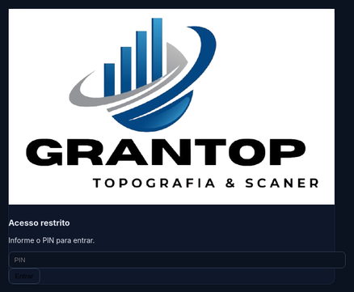 <!DOCTYPE html>
<html lang="pt-BR">
<head>
  <meta charset="utf-8" />
  <meta name="viewport" content="width=device-width, initial-scale=1" />
  <title>GRANTOP • Finanças V2.1</title>
  <link rel="icon" href="logo.png" />
  <script src="https://cdn.tailwindcss.com"></script>

  <!-- CONFIG: ajuste aqui se trocar Web App/Token/Planilha/PIN -->
  <script>
    window.GRANTOP_CFG = {
      API_URL: "https://script.google.com/macros/s/AKfycbxafgl58OWufH04mqeI4k-M2JI5BcXWmyvCjnpoRZsvdgM1n6r247gg4Aq_bKyoPzmb/exec",
      TOKEN  : "2400",
      SS_ID  : "",      // opcional: id da planilha para link "Abrir planilha"
      UI_PIN : "2400"   // PIN simples no HTML
    };
  </script>

  <style>
    :root { --bg:#0b1220; --panel:#0f172a; --border:#334155; --txt:#e2e8f0; }
    body { background:var(--bg); color:var(--txt); }
    .card{ border:1px solid #33415566; border-radius:12px; background:var(--panel); box-shadow:0 1px 2px rgba(0,0,0,.25) }
    .btn{ display:inline-flex; align-items:center; gap:.5rem; border:1px solid var(--border); border-radius:8px; padding:.45rem .75rem; background:var(--panel) }
    .btn:hover{ background:#0b1220 }
    .tab{ border:1px solid var(--border); border-radius:9999px; padding:.4rem .8rem; }
    .tab.active{ outline:2px solid #60a5fa; }
    input, select{ background:#0b1220; border:1px solid var(--border); border-radius:8px; padding:.5rem .65rem; width:100% }
    table { border-collapse: collapse; width:100% }
    th, td { border:1px solid var(--border); padding:.45rem .5rem; font-size:.9rem }
    thead { background:#0b1220 }
    .pill{ border:1px solid var(--border); padding:.2rem .5rem; border-radius:999px; font-size:.75rem }
    a.link { color:#93c5fd; text-decoration: underline; }
    .badge{ padding:.15rem .5rem; border-radius:999px; font-size:.75rem; border:1px solid transparent }
    .badge-red{ background:#7f1d1d; border-color:#ef4444; color:#fecaca }
    .badge-green{ background:#064e3b; border-color:#34d399; color:#d1fae5 }
    .kcard .big{ font-size:1.1rem; font-weight:700 }
  </style>
</head>
<body>
  <!-- PIN GATE -->
  <div id="pinGate" style="position:fixed;inset:0;background:#0b1220;display:flex;align-items:center;justify-content:center;z-index:50;">
    <div class="card p-6 w-[92%] max-w-sm text-center">
      <img src="logo.png" alt="GRANTOP" class="mx-auto mb-4 h-10 opacity-80" />
      <h3 class="font-semibold mb-2">Acesso restrito</h3>
      <p class="text-sm opacity-70 mb-4">Informe o PIN para entrar.</p>
      <input id="pinInput" type="password" placeholder="PIN" class="mb-3" />
      <div class="text-xs text-rose-300 h-4 mb-2" id="pinErr"></div>
      <button id="pinOk" class="btn w-full justify-center">Entrar</button>
    </div>
  </div>

  <!-- HEADER -->
  <header class="p-4 md:p-6 bg-[#0f172a] shadow flex items-center justify-between border-b border-slate-700">
    <div class="flex items-center gap-3">
      <img src="logo.png" alt="GRANTOP" class="h-8 w-auto" />
      <h1 class="text-lg md:text-xl font-bold">GRANTOP • Finanças</h1>
      <span id="conn" class="text-xs text-slate-300">Conectando…</span>
    </div>

    <div class="flex items-center gap-3">
      <div class="flex items-center gap-2 text-sm">
        <label for="mesVigente" class="opacity-80">Mês vigente</label>
        <input id="mesVigente" type="month" class="border rounded px-2 py-1" />
        <button id="btnMesSalvar" class="btn">Aplicar</button>
      </div>
      <button id="btnResumo" class="btn">Gerar Resumo (planilha)</button>
      <a id="btnReload" href="#" class="text-sm link">Recarregar</a>
      <a target="_blank" class="text-sm link" id="linkPlanilha">Abrir planilha</a>
      <a href="#" id="btnLogout" class="text-sm link">Sair (PIN)</a>
    </div>
  </header>

  <!-- INDICADORES -->
  <section class="p-4 grid grid-cols-1 md:grid-cols-6 gap-3">
    <div class="kcard card p-3 md:col-span-1">
      <div class="text-sm opacity-70">Créditos (Total)</div>
      <div class="big" id="kCredTot">R$ 0,00</div>
    </div>
    <div class="kcard card p-3 md:col-span-1">
      <div class="text-sm opacity-70">Folha (Total)</div>
      <div class="big" id="kFolhaTot">R$ 0,00</div>
    </div>
    <div class="kcard card p-3 md:col-span-1">
      <div class="text-sm opacity-70">Fixas Pendentes</div>
      <div class="big" id="kFixPend">R$ 0,00</div>
    </div>
    <div class="kcard card p-3 md:col-span-1">
      <div class="text-sm opacity-70">Saldo Previsto</div>
      <div class="big" id="kSaldoPrevTop">R$ 0,00</div>
    </div>
    <div class="kcard card p-3 md:col-span-1">
      <div class="text-sm opacity-70">Valor a Receber</div>
      <div class="big" id="kAReceber">R$ 0,00</div>
    </div>
    <div class="kcard card p-3 md:col-span-1">
      <div class="text-sm opacity-70">Valor Recebido</div>
      <div class="big" id="kRecebido">R$ 0,00</div>
    </div>
  </section>

  <!-- NAV -->
  <nav class="px-4 flex gap-2 flex-wrap">
    <button class="tab active" data-tab="func">Funcionários</button>
    <button class="tab" data-tab="creditos">Créditos</button>
    <button class="tab" data-tab="fixas">Contas Fixas</button>
    <button class="tab" data-tab="contas">Contas da Empresa</button>
    <button class="tab" data-tab="impParc">Impostos Parcelados</button>
    <button class="tab" data-tab="impMes">Imposto do Mês</button>
    <button class="tab" data-tab="clientes">Clientes</button>
    <button class="tab" data-tab="resumo">Resumo</button>
  </nav>

  <main class="p-4 space-y-6">
    <!-- ALERTA -->
    <div id="err" class="hidden card p-3 border border-rose-600 text-rose-300"></div>

    <!-- FUNCIONÁRIOS -->
    <section id="tab-func" class="card p-4">
      <h2 class="font-semibold mb-3">Funcionários</h2>

      <form id="formFunc" class="grid md:grid-cols-6 gap-3 items-end">
        <div class="md:col-span-2"><label class="block text-sm mb-1">Funcionário</label><input id="fnNome" required /></div>
        <div><label class="block text-sm mb-1">Salário (R$)</label><input id="fnSal" inputmode="decimal" /></div>
        <div><label class="block text-sm mb-1">% Adicional</label><input id="fnAdic" inputmode="decimal" value="0" /></div>
        <div><label class="block text-sm mb-1">Diárias (qtd)</label><input id="fnDiaQtd" inputmode="numeric" value="0" /></div>
        <div><label class="block text-sm mb-1">Valor da diária (R$)</label><input id="fnDiaVal" inputmode="decimal" value="0,00" /></div>
        <div><label class="block text-sm mb-1">VT (R$)</label><input id="fnVT" inputmode="decimal" /></div>
        <div><label class="block text-sm mb-1">VR (R$)</label><input id="fnVR" inputmode="decimal" /></div>
        <div><label class="block text-sm mb-1">Descontos (R$)</label><input id="fnDesc" inputmode="decimal" value="0,00" /></div>
        <div class="md:col-span-2">
          <div class="text-sm mb-1">Total (prévia)</div>
          <div id="fnTotalPrev" class="text-xl font-semibold">R$ 0,00</div>
          <div class="text-xs opacity-70">Total = Salário + (Salário × %Adic) + (Diárias × Valor) − Descontos + VT + VR</div>
        </div>
        <div class="md:col-span-6 flex gap-2"><button class="btn" type="submit">Salvar</button><button class="btn" type="button" id="fnClear">Limpar</button></div>
        <input type="hidden" id="fnId" />
      </form>

      <div class="mt-6 overflow-x-auto">
        <table>
          <thead><tr><th>ID</th><th>Funcionário</th><th>Salário (ajustado)</th><th>VT</th><th>VR</th><th>Total</th><th>Atualizado</th><th>Ações</th></tr></thead>
          <tbody id="tbodyFunc"></tbody>
        </table>
        <div id="fnEmpty" class="text-xs text-slate-400 mt-2 hidden">Sem funcionários.</div>
      </div>
    </section>

    <!-- CRÉDITOS -->
    <section id="tab-creditos" class="card p-4 hidden">
      <h2 class="font-semibold mb-3">Créditos (Faturamento)</h2>

      <form id="formCred" class="grid md:grid-cols-6 gap-3 items-end">
        <div><label class="block text-sm mb-1">Data</label><input id="crData" type="date" required /></div>
        <div class="md:col-span-2"><label class="block text-sm mb-1">Cliente</label><input id="crCliente" required /></div>
        <div class="md:col-span-3"><label class="block text-sm mb-1">Serviço / Local executado</label><input id="crServico" required /></div>
        <div><label class="block text-sm mb-1">Valor (R$)</label><input id="crValor" inputmode="decimal" required /></div>
        <div><label class="block text-sm mb-1">NF (opcional)</label><input id="crNF" /></div>
        <div class="md:col-span-2"><label class="block text-sm mb-1">Link do boleto (opcional)</label><input id="crBoleto" placeholder="https://..." /></div>
        <div><label class="block text-sm mb-1">Venc. do boleto</label><input id="crVenc" type="date" /></div>
        <div><label class="block text-sm mb-1">Pago?</label><select id="crPago"><option>Não</option><option>Sim</option></select></div>
        <div class="md:col-span-2"><label class="block text-sm mb-1">Observações</label><input id="crObs" /></div>
        <div class="md:col-span-6 flex gap-2"><button class="btn" type="submit">Salvar</button><button class="btn" type="button" id="crClear">Limpar</button></div>
        <input type="hidden" id="crId" />
      </form>

      <div class="mt-6 overflow-x-auto">
        <table>
          <thead>
            <tr><th>Data</th><th>Cliente</th><th>Serviço/Local</th><th>Valor</th><th>NF</th><th>Venc.</th><th>Pago?</th><th>Obs</th><th>Ações</th></tr>
          </thead>
          <tbody id="tbodyCred"></tbody>
        </table>
        <div id="crEmpty" class="text-xs text-slate-400 mt-2 hidden">Sem créditos lançados.</div>
      </div>
    </section>

    <!-- FIXAS -->
    <section id="tab-fixas" class="card p-4 hidden">
      <div class="flex items-center justify-between mb-3">
        <h2 class="font-semibold">Contas Fixas</h2>
        <div class="flex gap-2 items-center">
          <select id="filtroCat" class="pill"><option value="">Categoria: todas</option></select>
          <select id="filtroStatus" class="pill"><option value="">Status: todos</option><option>Pendente</option><option>Pago</option></select>
        </div>
      </div>

      <form id="formFixa" class="grid md:grid-cols-7 gap-3 items-end">
        <div class="md:col-span-2"><label class="block text-sm mb-1">Descrição</label><input id="cxDesc" required /></div>
        <div><label class="block text-sm mb-1">Categoria</label><input id="cxCat" /></div>
        <div><label class="block text-sm mb-1">Vencimento</label><input id="cxVenc" type="date" required /></div>
        <div><label class="block text-sm mb-1">Valor (R$)</label><input id="cxValor" inputmode="decimal" /></div>
        <div><label class="block text-sm mb-1">Status</label><select id="cxStatus"><option>Pendente</option><option>Pago</option></select></div>
        <div><label class="block text-sm mb-1">Recorrente?</label><select id="cxRec"><option>Não</option><option>Sim</option></select></div>
        <div class="md:col-span-7"><label class="block text-sm mb-1">Link do boleto (opcional)</label><input id="cxLink" /></div>
        <div class="md:col-span-7"><label class="block text-sm mb-1">Observações</label><input id="cxObs" /></div>
        <div class="md:col-span-7 flex gap-2"><button class="btn" type="submit">Salvar</button><button class="btn" type="button" id="cxClear">Limpar</button></div>
        <input type="hidden" id="cxId" />
      </form>

      <div class="mt-6 overflow-x-auto">
        <table>
          <thead><tr><th>ID</th><th>Descrição</th><th>Categoria</th><th>Vencimento</th><th>Valor</th><th>Status</th><th>Obs</th><th>Atualizado</th><th>Ações</th></tr></thead>
          <tbody id="tbodyFixas"></tbody>
        </table>
        <div id="cxEmpty" class="text-xs text-slate-400 mt-2 hidden">Sem contas fixas.</div>
      </div>
    </section>

    <!-- CONTAS DA EMPRESA -->
    <section id="tab-contas" class="card p-4 hidden">
      <h2 class="font-semibold mb-3">Contas da Empresa</h2>
      <form id="formContas" class="grid md:grid-cols-6 gap-3 items-end">
        <div><label class="block text-sm mb-1">Banco</label><input id="ceBanco" /></div>
        <div><label class="block text-sm mb-1">Tipo</label><input id="ceTipo" placeholder="Corrente / Poupança / CNPJ..." /></div>
        <div><label class="block text-sm mb-1">Agência</label><input id="ceAg" /></div>
        <div><label class="block text-sm mb-1">Conta</label><input id="ceConta" /></div>
        <div class="md:col-span-2"><label class="block text-sm mb-1">PIX (chave)</label><input id="cePix" /></div>
        <div class="md:col-span-6"><label class="block text-sm mb-1">Obs</label><input id="ceObs" /></div>
        <div class="md:col-span-6 flex gap-2"><button class="btn" type="submit">Salvar</button><button class="btn" type="button" id="ceClear">Limpar</button></div>
        <input type="hidden" id="ceId" />
      </form>

      <div class="mt-6 overflow-x-auto">
        <table>
          <thead><tr><th>ID</th><th>Banco</th><th>Tipo</th><th>Agência</th><th>Conta</th><th>PIX</th><th>Obs</th><th>Atualizado</th><th>Ações</th></tr></thead>
        <tbody id="tbodyContas"></tbody>
        </table>
        <div id="ceEmpty" class="text-xs text-slate-400 mt-2 hidden">Sem contas.</div>
      </div>
    </section>

    <!-- IMPOSTOS PARCELADOS -->
    <section id="tab-impParc" class="card p-4 hidden">
      <h2 class="font-semibold mb-3">Impostos Parcelados</h2>
      <form id="formImpParc" class="grid md:grid-cols-7 gap-3 items-end">
        <div class="md:col-span-2"><label class="block text-sm mb-1">Descrição</label><input id="ipDesc" /></div>
        <div><label class="block text-sm mb-1">Tributo</label><input id="ipTributo" placeholder="ISS / INSS / FGTS / DARF..." /></div>
        <div><label class="block text-sm mb-1">Parcela</label><input id="ipParcela" placeholder="3/12" /></div>
        <div><label class="block text-sm mb-1">Vencimento</label><input id="ipVenc" type="date" /></div>
        <div><label class="block text-sm mb-1">Valor</label><input id="ipValor" inputmode="decimal" /></div>
        <div><label class="block text-sm mb-1">Pago</label><select id="ipPago"><option>Não</option><option>Sim</option></select></div>
        <div class="md:col-span-7"><label class="block text-sm mb-1">Obs</label><input id="ipObs" /></div>
        <div class="md:col-span-7 flex gap-2"><button class="btn" type="submit">Salvar</button><button class="btn" type="button" id="ipClear">Limpar</button></div>
        <input type="hidden" id="ipId" />
      </form>

      <div class="mt-6 overflow-x-auto">
        <table>
          <thead><tr><th>ID</th><th>Descrição</th><th>Tributo</th><th>Parcela</th><th>Vencimento</th><th>Valor</th><th>Pago</th><th>Obs</th><th>Atualizado</th><th>Ações</th></tr></thead>
          <tbody id="tbodyImpParc"></tbody>
        </table>
        <div id="ipEmpty" class="text-xs text-slate-400 mt-2 hidden">Sem registros.</div>
      </div>
    </section>

    <!-- IMPOSTO DO MÊS -->
    <section id="tab-impMes" class="card p-4 hidden">
      <h2 class="font-semibold mb-3">Imposto do Mês</h2>
      <form id="formImpMes" class="grid md:grid-cols-6 gap-3 items-end">
        <div><label class="block text-sm mb-1">Mês/Ano</label><input id="imMes" type="month" /></div>
        <div><label class="block text-sm mb-1">Tributo</label><input id="imTributo" placeholder="ISS / INSS / FGTS / DARF..." /></div>
        <div><label class="block text-sm mb-1">Vencimento</label><input id="imVenc" type="date" /></div>
        <div><label class="block text-sm mb-1">Valor</label><input id="imValor" inputmode="decimal" /></div>
        <div><label class="block text-sm mb-1">Pago</label><select id="imPago"><option>Não</option><option>Sim</option></select></div>
        <div class="md:col-span-6"><label class="block text-sm mb-1">Obs</label><input id="imObs" /></div>
        <div class="md:col-span-6 flex gap-2"><button class="btn" type="submit">Salvar</button><button class="btn" type="button" id="imClear">Limpar</button></div>
        <input type="hidden" id="imId" />
      </form>

      <div class="mt-6 overflow-x-auto">
        <table>
          <thead><tr><th>Mês/Ano</th><th>Tributo</th><th>Vencimento</th><th>Valor</th><th>Pago</th><th>Obs</th><th>Atualizado</th><th>Ações</th></tr></thead>
          <tbody id="tbodyImpMes"></tbody>
        </table>
        <div id="imEmpty" class="text-xs text-slate-400 mt-2 hidden">Sem registros.</div>
      </div>
    </section>

    <!-- CLIENTES -->
    <section id="tab-clientes" class="card p-4 hidden">
      <h2 class="font-semibold mb-3">Clientes</h2>

      <form id="formCli" class="grid md:grid-cols-6 gap-3 items-end">
        <div class="md:col-span-2"><label class="block text-sm mb-1">Nome</label><input id="clNome" required /></div>
        <div><label class="block text-sm mb-1">Telefone</label><input id="clTel" /></div>
        <div class="md:col-span-2"><label class="block text-sm mb-1">E-mail</label><input id="clEmail" /></div>
        <div class="md:col-span-2"><label class="block text-sm mb-1">Empresa</label><input id="clEmpresa" /></div>
        <div class="md:col-span-6 flex gap-2"><button class="btn" type="submit">Salvar</button><button class="btn" type="button" id="clClear">Limpar</button></div>
        <input type="hidden" id="clId" />
      </form>

      <div class="mt-6 overflow-x-auto">
        <table>
          <thead><tr><th>ID</th><th>Nome</th><th>Telefone</th><th>E-mail</th><th>Empresa</th><th>Atualizado</th><th>Ações</th></tr></thead>
          <tbody id="tbodyCli"></tbody>
        </table>
        <div id="clEmpty" class="text-xs text-slate-400 mt-2 hidden">Sem clientes.</div>
      </div>
    </section>

    <!-- RESUMO -->
    <section id="tab-resumo" class="card p-4 hidden">
      <h2 class="font-semibold mb-4">Resumo</h2>
      <div class="grid md:grid-cols-3 gap-3">
        <div class="p-3 rounded-xl border"><div class="text-sm opacity-70 mb-1">Funcionários</div><div>Qtde: <b id="kFuncQtd">0</b></div><div>Total: <b id="kFuncTot">R$ 0,00</b></div></div>
        <div class="p-3 rounded-xl border"><div class="text-sm opacity-70 mb-1">Fixas</div><div>Pagas: <b id="kFixasPagas">R$ 0,00</b></div><div>Pendentes: <b id="kFixasPend">R$ 0,00</b></div></div>
        <div class="p-3 rounded-xl border"><div class="text-sm opacity-70 mb-1">Saldo Previsto</div><div><b id="kSaldoPrev">R$ 0,00</b></div></div>
      </div>
      <div id="sumMsg" class="text-sm text-slate-300 mt-4">Use “Gerar Resumo (planilha)” para escrever na aba <b>Resumo Mensal</b>.</div>
    </section>
  </main>

  <script>
    // ===== Utils
    const { API_URL, TOKEN, SS_ID } = window.GRANTOP_CFG || {};

    const moneyBR = v => Number(v||0).toLocaleString('pt-BR',{minimumFractionDigits:2,maximumFractionDigits:2});
    const toNumberBR = v => v? Number(String(v).replace(/\./g,'').replace(',','.'))||0 : 0;
    const fmtDateBR = (val) => {
      if (!val) return '';
      const s = String(val).split('T')[0];
      return /^\d{4}-\d{2}-\d{2}$/.test(s) ? s.split('-').reverse().join('/') : s;
    };
    function showError(msg){ const el=err; el.textContent=String(msg||'Erro'); el.classList.remove('hidden'); }
    function hideError(){ err.classList.add('hidden'); err.textContent=''; }

    function jsonp(url, timeout){
      timeout = timeout || 15000;
      return new Promise((resolve, reject)=>{
        const cb='__cb_'+Math.random().toString(36).slice(2);
        const s=document.createElement('script'); let done=false;
        const clear=()=>{ if(done) return; done=true; delete window[cb]; try{s.remove();}catch(e){} };
        const t=setTimeout(()=>{ clear(); reject(new Error('timeout')); }, timeout);
        window[cb]=data=>{ clearTimeout(t); clear(); resolve(data); };
        s.src = url + (url.indexOf('?')>=0?'&':'?') + 'token=' + encodeURIComponent(TOKEN) + '&callback=' + cb + '&_=' + Date.now();
        s.onerror=()=>{ clearTimeout(t); clear(); reject(new Error('network')); };
        document.body.appendChild(s);
      });
    }

    // ===== API helpers
    const api = {
      ping:     ()=>jsonp(API_URL+'?action=ping'),
      config:   ()=>jsonp(API_URL+'?action=config'),
      setMonth: (yyyymm)=>jsonp(API_URL+'?action=setmonth&mes='+encodeURIComponent(yyyymm)),

      // funcs
      listFunc: ()=>jsonp(API_URL+'?action=listfuncionarios'),
      saveFunc: (p)=>jsonp(API_URL+'?action=savefunc&payload='+encodeURIComponent(JSON.stringify(p))),
      delFunc:  (id)=>jsonp(API_URL+'?action=deletefunc&id='+encodeURIComponent(id)),

      // creditos
      listCred: ()=>jsonp(API_URL+'?action=listreg'),
      saveCred: (p)=>jsonp(API_URL+'?action=savereg&payload='+encodeURIComponent(JSON.stringify(p))),
      delCred:  (id)=>jsonp(API_URL+'?action=delreg&id='+encodeURIComponent(id)),

      // fixas
      listFix:  ()=>jsonp(API_URL+'?action=listcontasfixas'),
      saveFix:  (p)=>jsonp(API_URL+'?action=savefixa&payload='+encodeURIComponent(JSON.stringify(p))),
      delFix:   (id)=>jsonp(API_URL+'?action=deletefixa&id='+encodeURIComponent(id)),

      // Contas da empresa
      listContas: ()=>jsonp(API_URL+'?action=listcontasempresa'),
      saveConta:  (p)=>jsonp(API_URL+'?action=savecontaempresa&payload='+encodeURIComponent(JSON.stringify(p))),
      delConta:   (id)=>jsonp(API_URL+'?action=delcontaempresa&id='+encodeURIComponent(id)),

      // Impostos parcelados
      listImpParc: ()=>jsonp(API_URL+'?action=listimpparc'),
      saveImpParc: (p)=>jsonp(API_URL+'?action=saveimpparc&payload='+encodeURIComponent(JSON.stringify(p))),
      delImpParc:  (id)=>jsonp(API_URL+'?action=delimpparc&id='+encodeURIComponent(id)),

      // Imposto do mês
      listImpMes: ()=>jsonp(API_URL+'?action=listimpmes'),
      saveImpMes: (p)=>jsonp(API_URL+'?action=saveimpmes&payload='+encodeURIComponent(JSON.stringify(p))),
      delImpMes:  (id)=>jsonp(API_URL+'?action=delimpmes&id='+encodeURIComponent(id)),

      // Clientes
      listCli:   ()=>jsonp(API_URL+'?action=listclientes'),
      saveCli:   (p)=>jsonp(API_URL+'?action=savecliente&payload='+encodeURIComponent(JSON.stringify(p))),
      delCli:    (id)=>jsonp(API_URL+'?action=delcliente&id='+encodeURIComponent(id)),

      // resumo
      resumo:   ()=>jsonp(API_URL+'?action=resumo')
    };

    // ===== Estado/UI
    const tabs = document.querySelectorAll('.tab');
    tabs.forEach(b=>b.addEventListener('click',()=>{
      tabs.forEach(x=>x.classList.remove('active')); b.classList.add('active');
      const t=b.dataset.tab;
      ['func','creditos','fixas','contas','impParc','impMes','clientes','resumo'].forEach(id=>{
        document.getElementById('tab-'+id).classList.toggle('hidden', id!==t);
      });
      if(t==='resumo') renderResumoCards();
    }));

    const connEl = document.getElementById('conn');
    const setConn = (t,cls)=>{ connEl.textContent=t; connEl.className='text-xs '+(cls||'text-slate-300'); };

    let cacheFunc=[], cacheFixas=[], cacheFixasRaw=[], cacheCred=[];
    let cacheContas=[], cacheImpParc=[], cacheImpMes=[], cacheCli=[];
    document.getElementById('linkPlanilha').href = SS_ID ? ('https://docs.google.com/spreadsheets/d/'+SS_ID+'/edit') : '#';

    // ===== Helpers de mês: garante backend alinhado ao mês da data
    const mesInput = document.getElementById('mesVigente');
    function pickYYYYMM(ymd){ return /^\d{4}-\d{2}-\d{2}$/.test(String(ymd||'')) ? ymd.slice(0,7) : null; }
    function ensureMonth(yyyymm){
      if(!/^\d{4}-\d{2}$/.test(String(yyyymm||''))) return Promise.resolve();
      if(mesInput.value === yyyymm) return Promise.resolve();
      mesInput.value = yyyymm;
      return api.setMonth(yyyymm).then(()=>{});
    }

    // ===== MÊS VIGENTE
    document.getElementById('btnMesSalvar').addEventListener('click', ()=>{
      const v = mesInput.value; // yyyy-mm
      if(!/^\d{4}-\d{2}$/.test(v)){ alert('Selecione um mês válido.'); return; }
      api.setMonth(v).then(r=>{
        if(!r||!r.ok){ alert('Falha ao definir mês.'); return; }
        const info = r.result || r; // tolerância
        document.getElementById('sumMsg').textContent = 'Resumo atualizado para '+ (info.mesAtualLabel || '');
        connectAndLoad(); // recarrega tudo no mês escolhido
      }).catch(ex=>showError(ex.message));
    });

    // ===== Funcionários
    function calcPrev(){
      const sal=toNumberBR(document.getElementById('fnSal').value);
      const ad =toNumberBR(document.getElementById('fnAdic').value);
      const dq =Number(document.getElementById('fnDiaQtd').value||0);
      const dv =toNumberBR(document.getElementById('fnDiaVal').value);
      const vt =toNumberBR(document.getElementById('fnVT').value);
      const vr =toNumberBR(document.getElementById('fnVR').value);
      const ds =toNumberBR(document.getElementById('fnDesc').value);
      const salAdj = sal + (sal*ad/100) + (dq*dv) - ds;
      const total = salAdj + vt + vr;
      document.getElementById('fnTotalPrev').textContent = 'R$ '+moneyBR(total);
      return {salAdj,total};
    }
    ['fnSal','fnAdic','fnDiaQtd','fnDiaVal','fnVT','fnVR','fnDesc'].forEach(id=>{
      document.getElementById(id).addEventListener('input', calcPrev);
    });

    function renderFuncionarios(list){
      cacheFunc=list.slice();
      const tb=document.getElementById('tbodyFunc'); tb.innerHTML='';
      document.getElementById('fnEmpty').classList.toggle('hidden', list.length>0);
      list.forEach(r=>{
        const tr=document.createElement('tr');
        tr.innerHTML=`<td>${r.id}</td><td>${r.funcionario||'-'}</td>
          <td>R$ ${moneyBR(r.salario||r.salarioBase||0)}</td><td>R$ ${moneyBR(r.vt||0)}</td><td>R$ ${moneyBR(r.vr||0)}</td>
          <td>R$ ${moneyBR(r.total||0)}</td><td>${fmtDateBR(r.atualizadoEm)}</td>
          <td><button class="btn js-edit-f" data-id="${r.id}">Editar</button> <button class="btn js-del-f" data-id="${r.id}">Excluir</button></td>`;
        tb.appendChild(tr);
      });
      renderResumoCards();
      recalcTopCards();
    }

    document.getElementById('formFunc').addEventListener('submit', e=>{
      e.preventDefault();
      const k = calcPrev();
      const payload={ id:fnId.value||undefined, funcionario:fnNome.value.trim(), salario:k.salAdj, vt:toNumberBR(fnVT.value), vr:toNumberBR(fnVR.value) };
      api.saveFunc(payload).then(r=>{
        if(!r||!r.ok){ alert('Falha ao salvar.'); return; }
        e.target.reset(); fnId.value=''; document.getElementById('fnTotalPrev').textContent='R$ 0,00';
        loadFuncionarios();
      }).catch(ex=>showError(ex.message));
    });
    document.getElementById('fnClear').addEventListener('click', ()=>{ formFunc.reset(); fnId.value=''; document.getElementById('fnTotalPrev').textContent='R$ 0,00'; });
    document.body.addEventListener('click', ev=>{
      const t=ev.target;
      if(t.classList.contains('js-edit-f')){
        const id=t.dataset.id;
        const it=cacheFunc.find(x=>String(x.id)===String(id)); if(!it) return;
        fnId.value=it.id; fnNome.value=it.funcionario||''; fnSal.value=String(it.salario||it.salarioBase||'').replace('.',','); fnAdic.value='0'; fnDiaQtd.value='0'; fnDiaVal.value='0,00';
        fnVT.value=String(it.vt||'').replace('.',','); fnVR.value=String(it.vr||'').replace('.',','); fnDesc.value='0,00'; calcPrev();
        window.scrollTo({top:0, behavior:'smooth'});
      }
      if(t.classList.contains('js-del-f')){
        const id=t.dataset.id; if(!confirm('Excluir funcionário '+id+'?')) return;
        api.delFunc(id).then(r=>{ if(!r||!r.ok){ alert('Falha ao excluir.'); return; } loadFuncionarios(); }).catch(ex=>showError(ex.message));
      }
    });

    // ===== Créditos
    function extrasToObs(nf,link,venc,obsLivre){
      const p=[]; if(nf) p.push('NF:'+nf); if(link) p.push('boleto:'+link); if(venc) p.push('venc:'+venc); if(obsLivre) p.push(obsLivre);
      return p.join(' | ');
    }
    function parseObs(obs){
      obs=String(obs||'');
      const mNF=obs.match(/NF:([^|]+)/i);
      const mL =obs.match(/boleto:([^|]+)/i);
      const mV =obs.match(/venc:([\d-]+)/i);
      return { nf:mNF?mNF[1].trim():'', boleto:mL?mL[1].trim():'', venc:mV?mV[1].trim():'', resto:obs };
    }
    function badgePago(val){
      const s = String(val||'').trim().toLowerCase();
      if(s==='sim') return '<span class="badge badge-green">Sim</span>';
      return '<span class="badge badge-red">Não</span>';
    }
    function renderCreditos(list){
      cacheCred=list.slice();
      const tb=document.getElementById('tbodyCred'); tb.innerHTML='';
      document.getElementById('crEmpty').classList.toggle('hidden', list.length>0);
      list.forEach(r=>{
        const ex=parseObs(r.obs||r.observacoes);
        const tr=document.createElement('tr');
        tr.innerHTML=`<td>${fmtDateBR(r.data)}</td><td>${r.cliente||'-'}</td><td>${r.servico||r.endereco||'-'}</td>
          <td>R$ ${moneyBR(r.valor)}</td><td>${ex.nf||''}</td><td>${fmtDateBR(ex.venc)}</td>
          <td>${badgePago(r.pago)}</td><td>${String(ex.resto||'').replace(/(?:NF:[^|]+|boleto:[^|]+|venc:[^|]+)\s*\|?\s*/gi,'').trim()}</td>
          <td><button class="btn js-edit-c" data-id="${r._rowId}">Editar</button> <button class="btn js-del-c" data-id="${r._rowId}">Excluir</button></td>`;
        tb.appendChild(tr);
      });
      renderResumoCards();
      recalcTopCards();
    }
    document.getElementById('formCred').addEventListener('submit', e=>{
      e.preventDefault();
      const obs = extrasToObs(crNF.value.trim(), crBoleto.value.trim(), crVenc.value, crObs.value.trim());
      const payload={ id:crId.value||undefined, data:crData.value, cliente:crCliente.value.trim(), servico:crServico.value.trim(), valor:toNumberBR(crValor.value), pago:crPago.value, obs };
      const yyyymm = pickYYYYMM(crData.value) || mesInput.value;
      ensureMonth(yyyymm)
        .then(()=> api.saveCred(payload))
        .then(r=>{
          if(!r||!r.ok){ alert('Falha ao salvar crédito.'); return; }
          e.target.reset(); crId.value=''; connectAndLoad();
        }).catch(ex=>showError(ex.message));
    });
    document.getElementById('crClear').addEventListener('click', ()=>{ formCred.reset(); crId.value=''; });
    document.body.addEventListener('click', ev=>{
      const t=ev.target;
      if(t.classList.contains('js-edit-c')){
        const id=t.dataset.id;
        const it=cacheCred.find(x=>String(x._rowId)===String(id)); if(!it) return;
        const ex=parseObs(it.obs||it.observacoes);
        crId.value=id; crData.value=/^\d{4}-\d{2}-\d{2}$/.test(it.data)?it.data:''; crCliente.value=it.cliente||''; crServico.value=(it.servico||it.endereco||'');
        crValor.value=String(it.valor).replace('.',','); crNF.value=ex.nf||''; crBoleto.value=ex.boleto||''; crVenc.value=ex.venc||''; crPago.value=(it.pago||'Não');
        crObs.value=(String(ex.resto||'').replace(/(?:NF:[^|]+|boleto:[^|]+|venc:[^|]+)\s*\|?\s*/gi,'').trim());
        window.scrollTo({top:0, behavior:'smooth'});
      }
      if(t.classList.contains('js-del-c')){
        const id=t.dataset.id; if(!confirm('Excluir crédito?')) return;
        api.delCred(id).then(r=>{ if(!r||!r.ok){ alert('Falha ao excluir.'); return; } loadCreditos(); }).catch(ex=>showError(ex.message));
      }
    });

    // ===== Fixas
    function parseObsToExtras(obs){ obs=String(obs||''); const rec=/\[REC\]/i.test(obs); const m=obs.match(/(?:link\s*:\s*)(\S+)/i); return {recorrente:rec,link:m?m[1]:''}; }
    function buildObs(rec,link,livre){ const p=[]; if(rec==='Sim') p.push('[REC]'); if(link) p.push('link: '+link); if(livre) p.push(livre); return p.join(' | '); }
    function renderFixas(listRaw){
      cacheFixasRaw=listRaw.slice();
      const catSel=filtroCat.value, stSel=filtroStatus.value;
      const list=listRaw.filter(r=>(!catSel||String(r.categoria||'')===catSel)&&(!stSel||String(r.status||'')===stSel));
      cacheFixas=list.slice();
      const tb=tbodyFixas; tb.innerHTML=''; cxEmpty.classList.toggle('hidden', list.length>0);
      list.forEach(r=>{
        const ex=parseObsToExtras(r.observacoes); const tr=document.createElement('tr');
        tr.innerHTML=`<td>${r.id}</td><td>${r.descricao||'-'} ${ex.recorrente?'<span class="pill">REC</span>':''}</td>
          <td>${r.categoria||'-'}</td><td>${fmtDateBR(r.vencimento)}</td><td>R$ ${moneyBR(r.valor)}</td>
          <td>${r.status}</td><td>${r.observacoes||''} ${ex.link?('— <a target="_blank" rel="noopener noreferrer" href="'+ex.link+'" class="link">boleto</a>'):''}</td>
          <td>${fmtDateBR(r.atualizadoEm)}</td>
          <td><button class="btn js-edit-x" data-id="${r.id}">Editar</button> <button class="btn js-del-x" data-id="${r.id}">Excluir</button></td>`;
        tb.appendChild(tr);
      });
      const cats={}; listRaw.forEach(r=>{ const c=String(r.categoria||''); if(c) cats[c]=1; });
      const cur=filtroCat.value; filtroCat.innerHTML='<option value="">Categoria: todas</option>';
      Object.keys(cats).sort().forEach(c=>{ const o=document.createElement('option'); o.value=c; o.textContent=c; if(c===cur) o.selected=true; filtroCat.appendChild(o); });
      renderResumoCards();
      recalcTopCards();
    }
    filtroCat.addEventListener('change', ()=>renderFixas(cacheFixasRaw));
    filtroStatus.addEventListener('change', ()=>renderFixas(cacheFixasRaw));
    formFixa.addEventListener('submit', e=>{
      e.preventDefault();
      const obs=buildObs(cxRec.value, cxLink.value.trim(), cxObs.value.trim());
      const p={ id:cxId.value||undefined, descricao:cxDesc.value.trim(), categoria:cxCat.value.trim(), vencimento:cxVenc.value, valor:toNumberBR(cxValor.value), status:cxStatus.value, observacoes:obs };
      const yyyymm = pickYYYYMM(cxVenc.value) || mesInput.value;
      ensureMonth(yyyymm)
        .then(()=> api.saveFix(p))
        .then(r=>{ if(!r||!r.ok){ alert('Falha ao salvar.'); return; } e.target.reset(); cxId.value=''; connectAndLoad(); })
        .catch(ex=>showError(ex.message));
    });
    cxClear.addEventListener('click', ()=>{ formFixa.reset(); cxId.value=''; });
    document.body.addEventListener('click', ev=>{
      const t=ev.target;
      if(t.classList.contains('js-edit-x')){
        const id=t.dataset.id;
        const it=cacheFixasRaw.find(x=>String(x.id)===String(id)); if(!it) return;
        const ex=parseObsToExtras(it.observacoes||'');
        cxId.value=it.id; cxDesc.value=it.descricao||''; cxCat.value=it.categoria||''; cxVenc.value=/^\d{4}-\d{2}-\d{2}$/.test(it.vencimento)?it.vencimento:''; cxValor.value=String(it.valor).replace('.',','); cxStatus.value=it.status||'Pendente'; cxRec.value=ex.recorrente?'Sim':'Não'; cxLink.value=ex.link||''; cxObs.value=(String(it.observacoes||'').replace(/\s*\[REC\]\s*/i,'').replace(/\s*link\s*:\s*\S+\s*/i,'')).trim();
        window.scrollTo({top:0, behavior:'smooth'});
      }
      if(t.classList.contains('js-del-x')){
        const id=t.dataset.id; if(!confirm('Excluir conta fixa '+id+'?')) return;
        api.delFix(id).then(r=>{ if(!r||!r.ok){ alert('Falha ao excluir.'); return; } loadFixas(); }).catch(ex=>showError(ex.message));
      }
    });

    // ===== Contas da Empresa
    function renderContas(list){
      cacheContas=list.slice();
      const tb=tbodyContas; tb.innerHTML='';
      ceEmpty.classList.toggle('hidden', list.length>0);
      list.forEach(r=>{
        const tr=document.createElement('tr');
        tr.innerHTML=`<td>${r.id}</td><td>${r.banco||''}</td><td>${r.tipo||''}</td><td>${r.agencia||''}</td><td>${r.conta||''}</td>
          <td>${r.pix||''}</td><td>${r.obs||''}</td><td>${fmtDateBR(r.atualizadoEm)}</td>
          <td><button class="btn js-edit-ce" data-id="${r.id}">Editar</button> <button class="btn js-del-ce" data-id="${r.id}">Excluir</button></td>`;
        tb.appendChild(tr);
      });
    }
    formContas.addEventListener('submit', e=>{
      e.preventDefault();
      const p={ id:ceId.value||undefined, banco:ceBanco.value.trim(), tipo:ceTipo.value.trim(), agencia:ceAg.value.trim(), conta:ceConta.value.trim(), pix:cePix.value.trim(), obs:ceObs.value.trim() };
      api.saveConta(p).then(r=>{ if(!r||!r.ok){alert('Falha ao salvar.');return;} e.target.reset(); ceId.value=''; loadContas(); }).catch(ex=>showError(ex.message));
    });
    ceClear.addEventListener('click', ()=>{ formContas.reset(); ceId.value=''; });
    document.body.addEventListener('click', ev=>{
      const t=ev.target;
      if(t.classList.contains('js-edit-ce')){
        const it=cacheContas.find(x=>String(x.id)===String(t.dataset.id)); if(!it) return;
        ceId.value=it.id; ceBanco.value=it.banco||''; ceTipo.value=it.tipo||''; ceAg.value=it.agencia||''; ceConta.value=it.conta||''; cePix.value=it.pix||''; ceObs.value=it.obs||'';
        window.scrollTo({top:0, behavior:'smooth'});
      }
      if(t.classList.contains('js-del-ce')){
        if(!confirm('Excluir conta?')) return;
        api.delConta(t.dataset.id).then(r=>{ if(!r||!r.ok){alert('Falha ao excluir.');return;} loadContas(); }).catch(ex=>showError(ex.message));
      }
    });

    // ===== Impostos Parcelados
    function renderImpParc(list){
      cacheImpParc=list.slice();
      const tb=tbodyImpParc; tb.innerHTML='';
      ipEmpty.classList.toggle('hidden', list.length>0);
      list.forEach(r=>{
        const tr=document.createElement('tr');
        tr.innerHTML=`<td>${r.id}</td><td>${r.descricao||''}</td><td>${r.tributo||''}</td><td>${r.parcela||''}</td>
          <td>${fmtDateBR(r.vencimento)}</td><td>R$ ${moneyBR(r.valor)}</td><td>${r.pago||''}</td><td>${r.obs||''}</td><td>${fmtDateBR(r.atualizadoEm)}</td>
          <td><button class="btn js-edit-ip" data-id="${r.id}">Editar</button> <button class="btn js-del-ip" data-id="${r.id}">Excluir</button></td>`;
        tb.appendChild(tr);
      });
    }
    formImpParc.addEventListener('submit', e=>{
      e.preventDefault();
      const p={ id:ipId.value||undefined, descricao:ipDesc.value.trim(), tributo:ipTributo.value.trim(), parcela:ipParcela.value.trim(), vencimento:ipVenc.value, valor:toNumberBR(ipValor.value), pago:ipPago.value, obs:ipObs.value.trim() };
      const yyyymm = pickYYYYMM(ipVenc.value) || mesInput.value;
      ensureMonth(yyyymm)
        .then(()=> api.saveImpParc(p))
        .then(r=>{ if(!r||!r.ok){alert('Falha ao salvar.');return;} e.target.reset(); ipId.value=''; connectAndLoad(); })
        .catch(ex=>showError(ex.message));
    });
    ipClear.addEventListener('click', ()=>{ formImpParc.reset(); ipId.value=''; });
    document.body.addEventListener('click', ev=>{
      const t=ev.target;
      if(t.classList.contains('js-edit-ip')){
        const it=cacheImpParc.find(x=>String(x.id)===String(t.dataset.id)); if(!it) return;
        ipId.value=it.id; ipDesc.value=it.descricao||''; ipTributo.value=it.tributo||''; ipParcela.value=it.parcela||'';
        ipVenc.value=/^\d{4}-\d{2}-\d{2}$/.test(it.vencimento)?it.vencimento:''; ipValor.value=String(it.valor).replace('.',','); ipPago.value=it.pago||'Não'; ipObs.value=it.obs||'';
        window.scrollTo({top:0, behavior:'smooth'});
      }
      if(t.classList.contains('js-del-ip')){
        if(!confirm('Excluir imposto parcelado?')) return;
        api.delImpParc(t.dataset.id).then(r=>{ if(!r||!r.ok){alert('Falha ao excluir.');return;} loadImpParc(); }).catch(ex=>showError(ex.message));
      }
    });

    // ===== Imposto do Mês
    function renderImpMes(list){
      cacheImpMes=list.slice();
      const tb=tbodyImpMes; tb.innerHTML='';
      imEmpty.classList.toggle('hidden', list.length>0);
      list.forEach(r=>{
        const tr=document.createElement('tr');
        tr.innerHTML=`<td>${r.mesAno||''}</td><td>${r.tributo||''}</td><td>${fmtDateBR(r.vencimento)}</td>
          <td>R$ ${moneyBR(r.valor)}</td><td>${r.pago||''}</td><td>${r.obs||''}</td><td>${fmtDateBR(r.atualizadoEm)}</td>
          <td><button class="btn js-edit-im" data-id="${r._rowId||r.id}">Editar</button> <button class="btn js-del-im" data-id="${r._rowId||r.id}">Excluir</button></td>`;
        tb.appendChild(tr);
      });
    }
    formImpMes.addEventListener('submit', e=>{
      e.preventDefault();
      const p={ id:imId.value||undefined, mesAno:imMes.value, tributo:imTributo.value.trim(), vencimento:imVenc.value, valor:toNumberBR(imValor.value), pago:imPago.value, obs:imObs.value.trim() };
      const yyyymm = imMes.value || mesInput.value;
      ensureMonth(yyyymm)
        .then(()=> api.saveImpMes(p))
        .then(r=>{ if(!r||!r.ok){alert('Falha ao salvar.');return;} e.target.reset(); imId.value=''; connectAndLoad(); })
        .catch(ex=>showError(ex.message));
    });
    imClear.addEventListener('click', ()=>{ formImpMes.reset(); imId.value=''; });
    document.body.addEventListener('click', ev=>{
      const t=ev.target;
      if(t.classList.contains('js-edit-im')){
        const it=cacheImpMes.find(x=>String(x._rowId||x.id)===String(t.dataset.id)); if(!it) return;
        imId.value=it._rowId||it.id; imMes.value=(it.mesAno||it.mes||''); imTributo.value=it.tributo||''; imVenc.value=/^\d{4}-\d{2}-\d{2}$/.test(it.vencimento)?it.vencimento:''; imValor.value=String(it.valor).replace('.',','); imPago.value=it.pago||'Não'; imObs.value=it.obs||'';
        window.scrollTo({top:0, behavior:'smooth'});
      }
      if(t.classList.contains('js-del-im')){
        if(!confirm('Excluir imposto do mês?')) return;
        api.delImpMes(t.dataset.id).then(r=>{ if(!r||!r.ok){alert('Falha ao excluir.');return;} loadImpMes(); }).catch(ex=>showError(ex.message));
      }
    });

    // ===== Clientes
    function renderClientes(list){
      cacheCli = list.slice();
      const tb=tbodyCli; tb.innerHTML='';
      clEmpty.classList.toggle('hidden', list.length>0);
      list.forEach(r=>{
        const tr=document.createElement('tr');
        tr.innerHTML=`<td>${r.id}</td><td>${r.nome||''}</td><td>${r.telefone||''}</td><td>${r.email||''}</td><td>${r.empresa||''}</td><td>${fmtDateBR(r.atualizadoEm)}</td>
          <td><button class="btn js-edit-cl" data-id="${r.id}">Editar</button> <button class="btn js-del-cl" data-id="${r.id}">Excluir</button></td>`;
        tb.appendChild(tr);
      });
    }
    formCli.addEventListener('submit', e=>{
      e.preventDefault();
      const p={ id:clId.value||undefined, nome:clNome.value.trim(), telefone:clTel.value.trim(), email:clEmail.value.trim(), empresa:clEmpresa.value.trim() };
      api.saveCli(p).then(r=>{ if(!r||!r.ok){ alert('Falha ao salvar.'); return; } e.target.reset(); clId.value=''; loadClientes(); }).catch(ex=>showError(ex.message));
    });
    clClear.addEventListener('click', ()=>{ formCli.reset(); clId.value=''; });
    document.body.addEventListener('click', ev=>{
      const t=ev.target;
      if(t.classList.contains('js-edit-cl')){
        const it=cacheCli.find(x=>String(x.id)===String(t.dataset.id)); if(!it) return;
        clId.value=it.id; clNome.value=it.nome||''; clTel.value=it.telefone||''; clEmail.value=it.email||''; clEmpresa.value=it.empresa||'';
        window.scrollTo({top:0, behavior:'smooth'});
      }
      if(t.classList.contains('js-del-cl')){
        const id=t.dataset.id; if(!confirm('Excluir cliente '+id+'?')) return;
        api.delCli(id).then(r=>{ if(!r||!r.ok){ alert('Falha ao excluir.'); return; } loadClientes(); }).catch(ex=>showError(ex.message));
      }
    });

    // ===== Resumo (cards da aba)
    function renderResumoCards(){
      const totF = cacheFunc.reduce((s,x)=>s+Number(x.total||0),0);
      const totPag = cacheFixas.reduce((s,x)=>s+(String(x.status)==='Pago'?Number(x.valor||0):0),0);
      const totPend= cacheFixas.reduce((s,x)=>s+(String(x.status)!=='Pago'?Number(x.valor||0):0),0);
      const credTot = cacheCred.reduce((s,x)=>s+Number(x.valor||0),0);
      const saldoPrev = credTot - (totF + totPend);
      kFuncQtd.textContent=String(cacheFunc.length);
      kFuncTot.textContent='R$ '+moneyBR(totF);
      kFixasPagas.textContent='R$ '+moneyBR(totPag);
      kFixasPend.textContent='R$ '+moneyBR(totPend);
      kSaldoPrev.textContent='R$ '+moneyBR(saldoPrev);
    }

    // ===== Indicadores do topo
    function recalcTopCards(){
      const totF = cacheFunc.reduce((s,x)=>s+Number(x.total||0),0);
      const fixPend = cacheFixas.reduce((s,x)=>s+(String(x.status)!=='Pago'?Number(x.valor||0):0),0);
      const credTot = cacheCred.reduce((s,x)=>s+Number(x.valor||0),0);
      const aReceber = cacheCred.reduce((s,x)=>s+(String(x.pago||'Não')==='Sim'?0:Number(x.valor||0)),0);
      const recebido = cacheCred.reduce((s,x)=>s+(String(x.pago||'Não')==='Sim'?Number(x.valor||0):0),0);
      const saldoPrev = credTot - (totF + fixPend);

      kCredTot.textContent = 'R$ '+moneyBR(credTot);
      kFolhaTot.textContent = 'R$ '+moneyBR(totF);
      kFixPend.textContent  = 'R$ '+moneyBR(fixPend);
      kSaldoPrevTop.textContent = 'R$ '+moneyBR(saldoPrev);
      kAReceber.textContent = 'R$ '+moneyBR(aReceber);
      kRecebido.textContent = 'R$ '+moneyBR(recebido);
    }

    // ===== Resumo (planilha)
    btnResumo.addEventListener('click', ()=>{ api.resumo().then(r=>{ if(!r||!r.ok){ alert('Falha ao atualizar resumo.'); return; } sumMsg.textContent='Resumo atualizado na planilha.'; }); });

    // ===== Conectar / carregar tudo
    btnReload.addEventListener('click', e=>{
      e.preventDefault(); connectAndLoad();
    });

    function loadFuncionarios(){ api.listFunc().then(r=>{ if(!r||!r.ok){showError('Listar funcionários falhou.');return;} hideError(); renderFuncionarios(r.result||[]); }).catch(e=>showError(e.message)); }
    function loadCreditos(){ api.listCred().then(r=>{ if(!r||!r.ok){showError('Listar créditos falhou.');return;} hideError(); renderCreditos(r.result||[]); }).catch(e=>showError(e.message)); }
    function loadFixas(){ api.listFix().then(r=>{ if(!r||!r.ok){showError('Listar fixas falhou.');return;} hideError(); renderFixas(r.result||[]); }).catch(e=>showError(e.message)); }
    function loadContas(){ api.listContas().then(r=>{ if(!r||!r.ok){showError('Listar contas falhou.');return;} hideError(); renderContas(r.result||[]); }).catch(e=>showError(e.message)); }
    function loadImpParc(){ api.listImpParc().then(r=>{ if(!r||!r.ok){showError('Listar impostos parcelados falhou.');return;} hideError(); renderImpParc(r.result||[]); }).catch(e=>showError(e.message)); }
    function loadImpMes(){ api.listImpMes().then(r=>{ if(!r||!r.ok){showError('Listar imposto do mês falhou.');return;} hideError(); renderImpMes(r.result||[]); }).catch(e=>showError(e.message)); }
    function loadClientes(){ api.listCli().then(r=>{ if(!r||!r.ok){showError('Listar clientes falhou.');return;} hideError(); renderClientes(r.result||[]); }).catch(e=>showError(e.message)); }

    function connectAndLoad(){
      setConn('Conectando…');
      Promise.all([api.ping(), api.config(), api.listFunc(), api.listCred(), api.listFix(), api.listContas(), api.listImpParc(), api.listImpMes(), api.listCli()])
        .then(all=>{
          setConn('Conectado','text-green-300');
          const cfg = all[1]?.result || {};
          if(cfg.mesAtualYYYYMM) mesInput.value = cfg.mesAtualYYYYMM; // yyyy-mm
          renderFuncionarios(all[2]?.result||[]);
          renderCreditos(all[3]?.result||[]);
          renderFixas(all[4]?.result||[]);
          renderContas(all[5]?.result||[]);
          renderImpParc(all[6]?.result||[]);
          renderImpMes(all[7]?.result||[]);
          renderClientes(all[8]?.result||[]);
          recalcTopCards();
        })
        .catch((err)=>{ console.error(err); setConn('Erro','text-rose-300'); showError('Falha ao conectar.'); });
    }

    // ===== PIN simples (HTML)
    (function pinInit(){
      const wantPIN = (window.GRANTOP_CFG && window.GRANTOP_CFG.UI_PIN);
      if(!wantPIN){ document.getElementById('pinGate').style.display='none'; safeInit(); return; }
      if(localStorage.getItem('grantop_pin_ok')==='1'){ document.getElementById('pinGate').style.display='none'; safeInit(); return; }

      const gate=document.getElementById('pinGate');
      const input=document.getElementById('pinInput');
      const btn=document.getElementById('pinOk');
      const errEl=document.getElementById('pinErr');
      function tryOpen(){
        const ok = String(input.value||'')===String(window.GRANTOP_CFG.UI_PIN);
        if(ok){ localStorage.setItem('grantop_pin_ok','1'); gate.style.display='none'; safeInit(); }
        else{ errEl.textContent='PIN incorreto'; input.focus(); input.select(); }
      }
      btn.addEventListener('click', tryOpen);
      input.addEventListener('keydown', e=>{ if(e.key==='Enter') tryOpen(); });

      // Sair (limpar PIN)
      document.getElementById('btnLogout').addEventListener('click', (e)=>{ e.preventDefault(); localStorage.removeItem('grantop_pin_ok'); location.reload(); });
      const u=new URL(location.href); if(u.searchParams.get('logout')==='1'){ localStorage.removeItem('grantop_pin_ok'); u.searchParams.delete('logout'); location.replace(u.toString()); }
    })();

    function safeInit(){
      document.getElementById('linkPlanilha').href = SS_ID ? ('https://docs.google.com/spreadsheets/d/'+SS_ID+'/edit') : '#';
      connectAndLoad();
    }
  </script>
</body>
</html>
